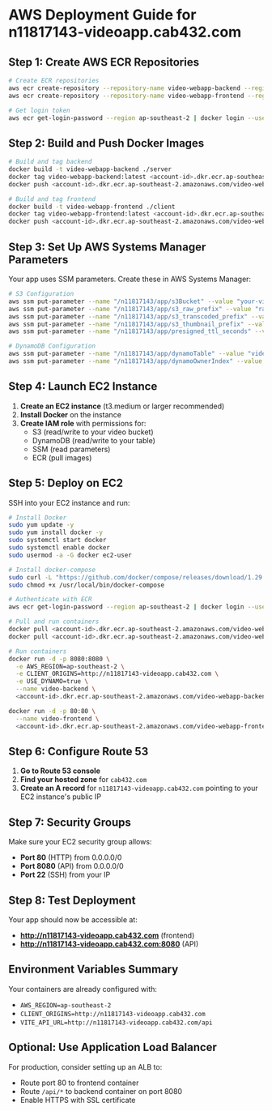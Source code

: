 # AWS Deployment Guide for n11817143-videoapp.cab432.com

## Step 1: Create AWS ECR Repositories

```bash
# Create ECR repositories
aws ecr create-repository --repository-name video-webapp-backend --region ap-southeast-2
aws ecr create-repository --repository-name video-webapp-frontend --region ap-southeast-2

# Get login token
aws ecr get-login-password --region ap-southeast-2 | docker login --username AWS --password-stdin <account-id>.dkr.ecr.ap-southeast-2.amazonaws.com
```

## Step 2: Build and Push Docker Images

```bash
# Build and tag backend
docker build -t video-webapp-backend ./server
docker tag video-webapp-backend:latest <account-id>.dkr.ecr.ap-southeast-2.amazonaws.com/video-webapp-backend:latest
docker push <account-id>.dkr.ecr.ap-southeast-2.amazonaws.com/video-webapp-backend:latest

# Build and tag frontend
docker build -t video-webapp-frontend ./client
docker tag video-webapp-frontend:latest <account-id>.dkr.ecr.ap-southeast-2.amazonaws.com/video-webapp-frontend:latest
docker push <account-id>.dkr.ecr.ap-southeast-2.amazonaws.com/video-webapp-frontend:latest
```

## Step 3: Set Up AWS Systems Manager Parameters

Your app uses SSM parameters. Create these in AWS Systems Manager:

```bash
# S3 Configuration
aws ssm put-parameter --name "/n11817143/app/s3Bucket" --value "your-video-bucket-name" --type "String" --region ap-southeast-2
aws ssm put-parameter --name "/n11817143/app/s3_raw_prefix" --value "raw/" --type "String" --region ap-southeast-2
aws ssm put-parameter --name "/n11817143/app/s3_transcoded_prefix" --value "transcoded/" --type "String" --region ap-southeast-2
aws ssm put-parameter --name "/n11817143/app/s3_thumbnail_prefix" --value "thumbs/" --type "String" --region ap-southeast-2
aws ssm put-parameter --name "/n11817143/app/presigned_ttl_seconds" --value "3600" --type "String" --region ap-southeast-2

# DynamoDB Configuration
aws ssm put-parameter --name "/n11817143/app/dynamoTable" --value "video-webapp-table" --type "String" --region ap-southeast-2
aws ssm put-parameter --name "/n11817143/app/dynamoOwnerIndex" --value "ownerId-index" --type "String" --region ap-southeast-2
```

## Step 4: Launch EC2 Instance

1. **Create an EC2 instance** (t3.medium or larger recommended)
2. **Install Docker** on the instance
3. **Create IAM role** with permissions for:
   - S3 (read/write to your video bucket)
   - DynamoDB (read/write to your table)
   - SSM (read parameters)
   - ECR (pull images)

## Step 5: Deploy on EC2

SSH into your EC2 instance and run:

```bash
# Install Docker
sudo yum update -y
sudo yum install docker -y
sudo systemctl start docker
sudo systemctl enable docker
sudo usermod -a -G docker ec2-user

# Install docker-compose
sudo curl -L "https://github.com/docker/compose/releases/download/1.29.2/docker-compose-$(uname -s)-$(uname -m)" -o /usr/local/bin/docker-compose
sudo chmod +x /usr/local/bin/docker-compose

# Authenticate with ECR
aws ecr get-login-password --region ap-southeast-2 | docker login --username AWS --password-stdin <account-id>.dkr.ecr.ap-southeast-2.amazonaws.com

# Pull and run containers
docker pull <account-id>.dkr.ecr.ap-southeast-2.amazonaws.com/video-webapp-backend:latest
docker pull <account-id>.dkr.ecr.ap-southeast-2.amazonaws.com/video-webapp-frontend:latest

# Run containers
docker run -d -p 8080:8080 \
  -e AWS_REGION=ap-southeast-2 \
  -e CLIENT_ORIGINS=http://n11817143-videoapp.cab432.com \
  -e USE_DYNAMO=true \
  --name video-backend \
  <account-id>.dkr.ecr.ap-southeast-2.amazonaws.com/video-webapp-backend:latest

docker run -d -p 80:80 \
  --name video-frontend \
  <account-id>.dkr.ecr.ap-southeast-2.amazonaws.com/video-webapp-frontend:latest
```

## Step 6: Configure Route 53

1. **Go to Route 53 console**
2. **Find your hosted zone** for `cab432.com`
3. **Create an A record** for `n11817143-videoapp.cab432.com` pointing to your EC2 instance's public IP

## Step 7: Security Groups

Make sure your EC2 security group allows:
- **Port 80** (HTTP) from 0.0.0.0/0
- **Port 8080** (API) from 0.0.0.0/0  
- **Port 22** (SSH) from your IP

## Step 8: Test Deployment

Your app should now be accessible at:
- **http://n11817143-videoapp.cab432.com** (frontend)
- **http://n11817143-videoapp.cab432.com:8080** (API)

## Environment Variables Summary

Your containers are already configured with:
- `AWS_REGION=ap-southeast-2`
- `CLIENT_ORIGINS=http://n11817143-videoapp.cab432.com`
- `VITE_API_URL=http://n11817143-videoapp.cab432.com/api`

## Optional: Use Application Load Balancer

For production, consider setting up an ALB to:
- Route port 80 to frontend container
- Route `/api/*` to backend container on port 8080
- Enable HTTPS with SSL certificate